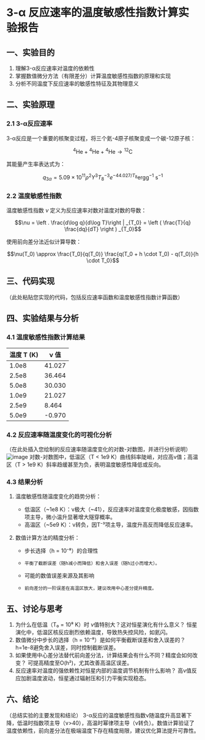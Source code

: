 # 3-α 反应速率的温度敏感性指数计算实验报告
## 一、实验目的
1. 理解3-α反应速率对温度的依赖性
2. 掌握数值微分方法（有限差分）计算温度敏感性指数的原理和实现
3. 分析不同温度下反应速率的敏感性特征及其物理意义
## 二、实验原理
### 2.1 3-α反应速率
3-α反应是一个重要的核聚变过程，将三个氦-4原子核聚变成一个碳-12原子核：

$${}^4\mathrm{He} + {}^4\mathrm{He} + {}^4\mathrm{He} \rightarrow {}^{12}\mathrm{C}$$

其能量产生率表达式为：

$$q_{3\alpha} = 5.09\times 10^{11} \rho^2 Y^3 T_8^{-3} e^{-44.027/T_8} \mathrm{erg g^{-1}~s^{-1}}$$

### 2.2 温度敏感性指数
温度敏感性指数 $\nu$ 定义为反应速率对数对温度对数的导数：

$$\nu = \left . \frac{d\log q}{d\log T}\right | _{T_0} = \left ( \frac{T}{q} \frac{dq}{dT} \right ) _{T_0}$$

使用前向差分法近似计算导数：

$$\nu(T_0) \approx \frac{T_0}{q(T_0)} \frac{q(T_0 + h \cdot T_0) - q(T_0)}{h \cdot T_0}$$

## 三、代码实现
（此处粘贴您实现的代码，包括反应速率函数和温度敏感性指数计算函数）

## 四、实验结果与分析
### 4.1 温度敏感性指数计算结果

| 温度 T (K) | ν 值 |
|------------|------|
| 1.0e8      |  41.027     |
| 2.5e8      |  36.464     |
| 5.0e8      |  30.030     |
| 1.0e9      |  21.027     |
| 2.5e9      |  8.464      |
| 5.0e9      |  -0.970     |

### 4.2 反应速率随温度变化的可视化分析
（在此处插入您绘制的反应速率随温度变化的对数-对数图，并进行分析说明）
![image](https://github.com/user-attachments/assets/8b4c38b4-5749-4127-900d-31777888557b)
对数-对数图中，低温区（T < 1e9 K）曲线斜率陡峭，对应高ν值；高温区（T > 1e9 K）斜率趋缓甚至为负，表明温度敏感性降低或反向。
### 4.3 结果分析
1. 温度敏感性随温度变化的趋势分析：
   
   - 低温区（~1e8 K）：ν极大（~41），反应速率对温度变化极度敏感，因指数项主导，微小温升显著增大隧穿概率。
   - 高温区（~5e9 K）：ν转负，因T⁻³项主导，温度升高反而降低反应速率。
     
2. 数值计算方法的精度分析：

   - 步长选择（h = 10⁻⁸）的合理性
   -     平衡了截断误差（随h减小而降低）和舍入误差（随h过小而增大）。
   - 可能的数值误差来源及其影响
   -     前向差分的一阶误差在高温区放大，建议改用中心差分提升精度。
## 五、讨论与思考
1. 为什么在低温（T₀ = 10⁸ K）时 $\nu$值特别大？这对恒星演化有什么意义？
   恒星演化中，低温区核反应剧烈依赖温度，导致热失控风险，如氦闪。
2. 数值微分中步长的选择（h = 10⁻⁸）是如何平衡截断误差和舍入误差的？
   h=1e-8避免舍入误差，同时控制截断误差。
3. 如果使用中心差分法替代前向差分法，计算结果会有什么不同？精度会如何改变？
   可提高精度至O(h²)，尤其改善高温区误差。
4. 反应速率对温度的强依赖性对恒星内部的温度调节机制有什么影响？
   高ν值反应加剧温度波动，恒星通过辐射压和引力平衡实现稳态。
## 六、结论
（总结实验的主要发现和结论）
3-α反应的温度敏感性指数ν随温度升高显著下降，低温时指数项主导（ν>40），高温时幂律项主导（ν转负）。数值计算验证了温度依赖性，前向差分法在极端温度下存在精度局限，建议优化算法提升可靠性。
